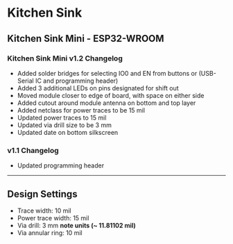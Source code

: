 # Kitchen Sink

## Kitchen Sink Mini - ESP32-WROOM

### Kitchen Sink Mini v1.2 Changelog
- Added solder bridges for selecting IO0 and EN from buttons or (USB-Serial IC and programming header)
- Added 3 additional LEDs on pins designated for shift out
- Moved module closer to edge of board, with space on either side
- Added cutout around module antenna on bottom and top layer
- Added netclass for power traces to be 15 mil
- Updated power traces to 15 mil
- Updated via drill size to be 3 mm
- Updated date on bottom silkscreen

### v1.1 Changelog
- Updated programming header

---------------------

## Design Settings
- Trace width: 10 mil
- Power trace width: 15 mil
- Via drill: 3 mm **note units (~ 11.81102 mil)**
- Via annular ring: 10 mil

